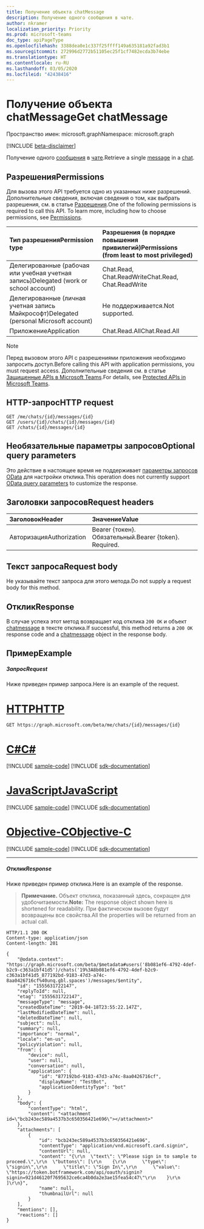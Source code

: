 ```yaml
---
title: Получение объекта chatMessage
description: Получение одного сообщения в чате.
author: nkramer
localization_priority: Priority
ms.prod: microsoft-teams
doc_type: apiPageType
ms.openlocfilehash: 3388dea0e1c337f25ffff149a635181a92fad3b1
ms.sourcegitcommit: 272996d2772b51105ec25f1cf7482ecda3b74ebe
ms.translationtype: HT
ms.contentlocale: ru-RU
ms.lasthandoff: 03/05/2020
ms.locfileid: "42438416"
---
```

# <a name="get-chatmessage"></a><span data-ttu-id="65c47-103">Получение объекта chatMessage</span><span class="sxs-lookup"><span data-stu-id="65c47-103">Get chatMessage</span></span>

<span data-ttu-id="65c47-104">Пространство имен: microsoft.graph</span><span class="sxs-lookup"><span data-stu-id="65c47-104">Namespace: microsoft.graph</span></span>

[!INCLUDE [beta-disclaimer](../../includes/beta-disclaimer.md)]

<span data-ttu-id="65c47-105">Получение одного [сообщения](../resources/chatmessage.md) в [чате](../resources/chat.md).</span><span class="sxs-lookup"><span data-stu-id="65c47-105">Retrieve a single [message](../resources/chatmessage.md) in a [chat](../resources/chat.md).</span></span>

## <a name="permissions"></a><span data-ttu-id="65c47-106">Разрешения</span><span class="sxs-lookup"><span data-stu-id="65c47-106">Permissions</span></span>

<span data-ttu-id="65c47-p101">Для вызова этого API требуется одно из указанных ниже разрешений. Дополнительные сведения, включая сведения о том, как выбрать разрешения, см. в статье [Разрешения](/graph/permissions-reference).</span><span class="sxs-lookup"><span data-stu-id="65c47-p101">One of the following permissions is required to call this API. To learn more, including how to choose permissions, see [Permissions](/graph/permissions-reference).</span></span>

|<span data-ttu-id="65c47-109">Тип разрешения</span><span class="sxs-lookup"><span data-stu-id="65c47-109">Permission type</span></span>      | <span data-ttu-id="65c47-110">Разрешения (в порядке повышения привилегий)</span><span class="sxs-lookup"><span data-stu-id="65c47-110">Permissions (from least to most privileged)</span></span>              |
|:--------------------|:---------------------------------------------------------|
|<span data-ttu-id="65c47-111">Делегированные (рабочая или учебная учетная запись)</span><span class="sxs-lookup"><span data-stu-id="65c47-111">Delegated (work or school account)</span></span> | <span data-ttu-id="65c47-112">Chat.Read, Chat.ReadWrite</span><span class="sxs-lookup"><span data-stu-id="65c47-112">Chat.Read, Chat.ReadWrite</span></span>   |
|<span data-ttu-id="65c47-113">Делегированные (личная учетная запись Майкрософт)</span><span class="sxs-lookup"><span data-stu-id="65c47-113">Delegated (personal Microsoft account)</span></span> | <span data-ttu-id="65c47-114">Не поддерживается.</span><span class="sxs-lookup"><span data-stu-id="65c47-114">Not supported.</span></span>    |
|<span data-ttu-id="65c47-115">Приложение</span><span class="sxs-lookup"><span data-stu-id="65c47-115">Application</span></span> | <span data-ttu-id="65c47-116">Chat.Read.All</span><span class="sxs-lookup"><span data-stu-id="65c47-116">Chat.Read.All</span></span>   |

> [!NOTE]
> <span data-ttu-id="65c47-117">Перед вызовом этого API с разрешениями приложения необходимо запросить доступ.</span><span class="sxs-lookup"><span data-stu-id="65c47-117">Before calling this API with application permissions, you must request access.</span></span> <span data-ttu-id="65c47-118">Дополнительные сведения см. в статье [Защищенные APIs в Microsoft Teams](/graph/teams-protected-apis).</span><span class="sxs-lookup"><span data-stu-id="65c47-118">For details, see [Protected APIs in Microsoft Teams](/graph/teams-protected-apis).</span></span>

## <a name="http-request"></a><span data-ttu-id="65c47-119">HTTP-запрос</span><span class="sxs-lookup"><span data-stu-id="65c47-119">HTTP request</span></span>

<!-- { "blockType": "ignored" } -->
```http
GET /me/chats/{id}/messages/{id}
GET /users/{id}/chats/{id}/messages/{id}
GET /chats/{id}/messages/{id}
```

## <a name="optional-query-parameters"></a><span data-ttu-id="65c47-120">Необязательные параметры запросов</span><span class="sxs-lookup"><span data-stu-id="65c47-120">Optional query parameters</span></span>

<span data-ttu-id="65c47-121">Это действие в настоящее время не поддерживает [параметры запросов OData](/graph/query-parameters) для настройки отклика.</span><span class="sxs-lookup"><span data-stu-id="65c47-121">This operation does not currently support [OData query parameters](/graph/query-parameters) to customize the response.</span></span>

## <a name="request-headers"></a><span data-ttu-id="65c47-122">Заголовки запросов</span><span class="sxs-lookup"><span data-stu-id="65c47-122">Request headers</span></span>
| <span data-ttu-id="65c47-123">Заголовок</span><span class="sxs-lookup"><span data-stu-id="65c47-123">Header</span></span>       | <span data-ttu-id="65c47-124">Значение</span><span class="sxs-lookup"><span data-stu-id="65c47-124">Value</span></span> |
|:---------------|:--------|
| <span data-ttu-id="65c47-125">Авторизация</span><span class="sxs-lookup"><span data-stu-id="65c47-125">Authorization</span></span>  | <span data-ttu-id="65c47-p103">Bearer {токен}. Обязательный.</span><span class="sxs-lookup"><span data-stu-id="65c47-p103">Bearer {token}. Required.</span></span>  |

## <a name="request-body"></a><span data-ttu-id="65c47-128">Текст запроса</span><span class="sxs-lookup"><span data-stu-id="65c47-128">Request body</span></span>
<span data-ttu-id="65c47-129">Не указывайте текст запроса для этого метода.</span><span class="sxs-lookup"><span data-stu-id="65c47-129">Do not supply a request body for this method.</span></span>

## <a name="response"></a><span data-ttu-id="65c47-130">Отклик</span><span class="sxs-lookup"><span data-stu-id="65c47-130">Response</span></span>

<span data-ttu-id="65c47-131">В случае успеха этот метод возвращает код отклика `200 OK` и объект [chatmessage](../resources/chatmessage.md) в тексте отклика.</span><span class="sxs-lookup"><span data-stu-id="65c47-131">If successful, this method returns a `200 OK` response code and a [chatmessage](../resources/chatmessage.md) object in the response body.</span></span>

## <a name="example"></a><span data-ttu-id="65c47-132">Пример</span><span class="sxs-lookup"><span data-stu-id="65c47-132">Example</span></span>
##### <a name="request"></a><span data-ttu-id="65c47-133">Запрос</span><span class="sxs-lookup"><span data-stu-id="65c47-133">Request</span></span>
<span data-ttu-id="65c47-134">Ниже приведен пример запроса.</span><span class="sxs-lookup"><span data-stu-id="65c47-134">Here is an example of the request.</span></span>

# <a name="http"></a>[<span data-ttu-id="65c47-135">HTTP</span><span class="sxs-lookup"><span data-stu-id="65c47-135">HTTP</span></span>](#tab/http)
<!-- {
  "blockType": "request",
  "name": "get_chat_message"
}-->
```msgraph-interactive
GET https://graph.microsoft.com/beta/me/chats/{id}/messages/{id}
```
# <a name="c"></a>[<span data-ttu-id="65c47-136">C#</span><span class="sxs-lookup"><span data-stu-id="65c47-136">C#</span></span>](#tab/csharp)
[!INCLUDE [sample-code](../includes/snippets/csharp/get-chat-message-csharp-snippets.md)]
[!INCLUDE [sdk-documentation](../includes/snippets/snippets-sdk-documentation-link.md)]

# <a name="javascript"></a>[<span data-ttu-id="65c47-137">JavaScript</span><span class="sxs-lookup"><span data-stu-id="65c47-137">JavaScript</span></span>](#tab/javascript)
[!INCLUDE [sample-code](../includes/snippets/javascript/get-chat-message-javascript-snippets.md)]
[!INCLUDE [sdk-documentation](../includes/snippets/snippets-sdk-documentation-link.md)]

# <a name="objective-c"></a>[<span data-ttu-id="65c47-138">Objective-C</span><span class="sxs-lookup"><span data-stu-id="65c47-138">Objective-C</span></span>](#tab/objc)
[!INCLUDE [sample-code](../includes/snippets/objc/get-chat-message-objc-snippets.md)]
[!INCLUDE [sdk-documentation](../includes/snippets/snippets-sdk-documentation-link.md)]

---


##### <a name="response"></a><span data-ttu-id="65c47-139">Отклик</span><span class="sxs-lookup"><span data-stu-id="65c47-139">Response</span></span>
<span data-ttu-id="65c47-140">Ниже приведен пример отклика.</span><span class="sxs-lookup"><span data-stu-id="65c47-140">Here is an example of the response.</span></span> 

><span data-ttu-id="65c47-141">**Примечание.** Объект отклика, показанный здесь, сокращен для удобочитаемости.</span><span class="sxs-lookup"><span data-stu-id="65c47-141">**Note:** The response object shown here is shortened for readability.</span></span> <span data-ttu-id="65c47-142">При фактическом вызове будут возвращены все свойства.</span><span class="sxs-lookup"><span data-stu-id="65c47-142">All the properties will be returned from an actual call.</span></span>
<!-- {
  "blockType": "response",
  "truncated": true,
  "@odata.type": "microsoft.graph.chatMessage"
} -->
```http
HTTP/1.1 200 OK
Content-type: application/json
Content-length: 201

{
    "@odata.context": "https://graph.microsoft.com/beta/$metadata#users('8b081ef6-4792-4def-b2c9-c363a1bf41d5')/chats('19%3A8b081ef6-4792-4def-b2c9-c363a1bf41d5_877192bd-9183-47d3-a74c-8aa0426716cf%40unq.gbl.spaces')/messages/$entity",
    "id": "1555631722147",
    "replyToId": null,
    "etag": "1555631722147",
    "messageType": "message",
    "createdDateTime": "2019-04-18T23:55:22.147Z",
    "lastModifiedDateTime": null,
    "deletedDateTime": null,
    "subject": null,
    "summary": null,
    "importance": "normal",
    "locale": "en-us",
    "policyViolation": null,
    "from": {
        "device": null,
        "user": null,
        "conversation": null,
        "application": {
            "id": "877192bd-9183-47d3-a74c-8aa0426716cf",
            "displayName": "TestBot",
            "applicationIdentityType": "bot"
        }
    },
    "body": {
        "contentType": "html",
        "content": "<attachment id=\"bcb243ec589a4537b3c650356421e696\"></attachment>"
    },
    "attachments": [
        {
            "id": "bcb243ec589a4537b3c650356421e696",
            "contentType": "application/vnd.microsoft.card.signin",
            "contentUrl": null,
            "content": "{\r\n  \"text\": \"Please sign in to sample to proceed.\",\r\n  \"buttons\": [\r\n    {\r\n      \"type\": \"signin\",\r\n      \"title\": \"Sign In\",\r\n      \"value\": \"https://token.botframework.com/api/oauth/signin?signin=921d46120f7695632ce6ca4b0da2e3ae15fea54c47\"\r\n    }\r\n  ]\r\n}",
            "name": null,
            "thumbnailUrl": null
        }
    ],
    "mentions": [],
    "reactions": []
}
```

<!-- uuid: 8fcb5dbc-d5aa-4681-8e31-b001d5168d79
2015-10-25 14:57:30 UTC -->
<!--
{
  "type": "#page.annotation",
  "description": "Get chatMessage",
  "keywords": "",
  "section": "documentation",
  "tocPath": "",
  "suppressions": [
  ]
}
-->
